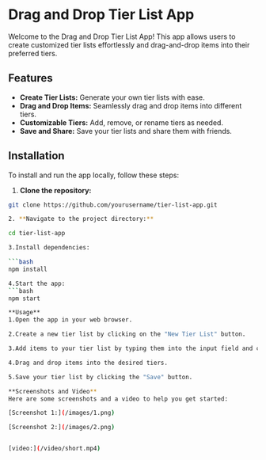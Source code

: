 # Drag and Drop Tier List App

Welcome to the Drag and Drop Tier List App! This app allows users to create customized tier lists effortlessly and drag-and-drop items into their preferred tiers.

## Features

- **Create Tier Lists:** Generate your own tier lists with ease.
- **Drag and Drop Items:** Seamlessly drag and drop items into different tiers.
- **Customizable Tiers:** Add, remove, or rename tiers as needed.
- **Save and Share:** Save your tier lists and share them with friends.

## Installation

To install and run the app locally, follow these steps:

1. **Clone the repository:**

```bash
git clone https://github.com/yourusername/tier-list-app.git

2. **Navigate to the project directory:**

cd tier-list-app

3.Install dependencies:

```bash
npm install

4.Start the app:
```bash
npm start

**Usage**
1.Open the app in your web browser.

2.Create a new tier list by clicking on the "New Tier List" button.

3.Add items to your tier list by typing them into the input field and clicking "Add."

4.Drag and drop items into the desired tiers.

5.Save your tier list by clicking the "Save" button.

**Screenshots and Video**
Here are some screenshots and a video to help you get started:

[Screenshot 1:](/images/1.png)

[Screenshot 2:](/images/2.png)


[video:](/video/short.mp4)
 